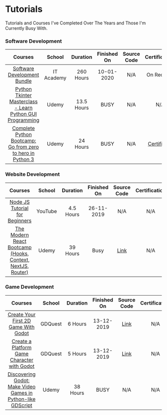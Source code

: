 # Tutorials
Tutorials and Courses I've Completed Over The Years and Those I'm Currently Busy With.

### Software Development
Courses | School | Duration | Finished On | Source Code | Certification
:--: | :--: | :--: | :--: | :--: | :--:
[Software Development Bundle](http://www.it-academy.co.za/software-development-bundle.asp) | IT Academy | 260 Hours | 10-01-2020 | N/A | On Request
[Python Tkinter Masterclass - Learn Python GUI Programming](https://www.udemy.com/course/python-tkinter-masterclass/) | Udemy | 13.5 Hours | BUSY | N/A | N/A
[Complete Python Bootcamp: Go from zero to hero in Python 3](https://www.udemy.com/course/complete-python-bootcamp/) | Udemy | 24 Hours | BUSY | N/A | [Certificate](https://udemy-certificate.s3.amazonaws.com/image/UC-9bedfae3-89e6-40c6-87bd-57b478b97fa1.jpg)


### Website Development
Courses | School | Duration | Finished On | Source Code | Certification
:--: | :--: | :--: | :--: | :--: | :--:
[Node JS Tutorial for Beginners](https://www.youtube.com/playlist?list=PL4cUxeGkcC9gcy9lrvMJ75z9maRw4byYp) | YouTube | 4.5 Hours | 26-11-2019 | N/A | N/A
[The Modern React Bootcamp (Hooks, Context, NextJS, Router)](https://www.udemy.com/course/modern-react-bootcamp/) | Udemy | 39 Hours | Busy | [Link](https://github.com/bitVivAZ/completed-tutorials/tree/master/ReactJS/The%20Modern%20React%20Bootcamp%20(Hooks%2C%20Context%2C%20Router%20%26%20More)) | N/A


### Game Development
Courses | School | Duration | Finished On | Source Code | Certification
:--: | :--: | :--: | :--: | :--: | :--:
[Create Your First 2D Game With Godot](https://gdquest.mavenseed.com/courses/create-your-first-2d-game-with-godot-extended-edition) | GDQuest | 6 Hours | 13-12-2019 | [Link](https://github.com/bitVivAZ/completed-tutorials/tree/master/Game%20Dev/Godot%20Engine/GDQuest/Create%20Your%20First%202D%20Game%20with%20Godot%20(extended%20edition)) | N/A
[Create a Platform Game Character with Godot](https://gdquest.mavenseed.com/courses/code-a-professional-platform-game-character-with-godot) | GDQuest | 5 Hours  | 13-12-2019 |[Link](https://github.com/bitVivAZ/completed-tutorials/tree/master/Game%20Dev/Godot%20Engine/GDQuest/Create%20a%20Platform%20Game%20Character%20with%20Godot) | N/A
[Discovering Godot: Make Video Games in Python-like GDScript](https://www.udemy.com/course/godot/) | Udemy | 38 Hours | BUSY | N/A | N/A
